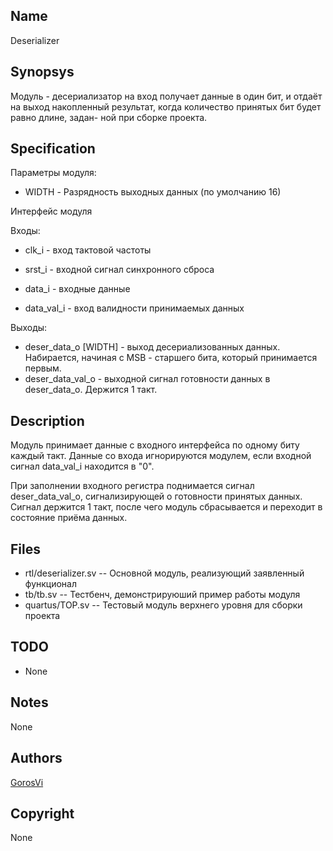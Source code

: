 Name
----

Deserializer


Synopsys
--------

Модуль - десериализатор на вход получает данные в один бит, и отдаёт на выход
 накопленный результат, когда количество принятых бит будет равно длине, задан-
 ной при сборке проекта.

Specification
-------------

Параметры модуля:
* WIDTH - Разрядность выходных данных (по умолчанию 16)

Интерфейс модуля

Входы:
* clk_i  - вход тактовой частоты
* srst_i - входной сигнал синхронного сброса

* data_i - входные данные
* data_val_i - вход валидности принимаемых данных

Выходы:
* deser_data_o [WIDTH] - выход десериализованных данных. Набирается, начиная с MSB -
   старшего бита, который принимается первым.
* deser_data_val_o - выходной сигнал готовности данных в deser_data_o. Держится 1 такт.


Description
-----------

Модуль принимает данные с входного интерфейса по одному биту каждый такт. Данные
 со входа игнорируются модулем, если входной сигнал data_val_i находится в "0".

При заполнении входного регистра поднимается сигнал deser_data_val_o, сигнализирующей
 о готовности принятых данных. Сигнал держится 1 такт, после чего модуль сбрасывается и
 переходит в состояние приёма данных.


Files
-----

* rtl/deserializer.sv --  Основной модуль, реализующий заявленный функционал
* tb/tb.sv            --  Тестбенч, демонстрируюший пример работы модуля
* quartus/TOP.sv      --  Тестовый модуль верхнего уровня для сборки проекта


TODO
----

* None


Notes
-----

None


Authors
-------

[GorosVi](https://github.com/GorosVi)


Copyright
---------

None

